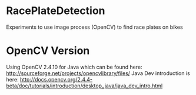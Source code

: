 # RacePlateDetection


Experiments to use image process (OpenCV) to find race plates on bikes

# OpenCV Version

Using OpenCV 2.4.10 for Java which can be found here: http://sourceforge.net/projects/opencvlibrary/files/
Java Dev introduction is here: http://docs.opencv.org/2.4.4-beta/doc/tutorials/introduction/desktop_java/java_dev_intro.html


